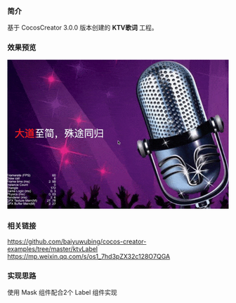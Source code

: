 ### 简介
基于 CocosCreator 3.0.0 版本创建的 **KTV歌词** 工程。

### 效果预览
![image](../../gif/202201/2022012012.gif)

### 相关链接
https://github.com/baiyuwubing/cocos-creator-examples/tree/master/ktvLabel    
https://mp.weixin.qq.com/s/os1_7hd3pZX32c128O7QGA

### 实现思路
使用 Mask 组件配合2个 Label 组件实现